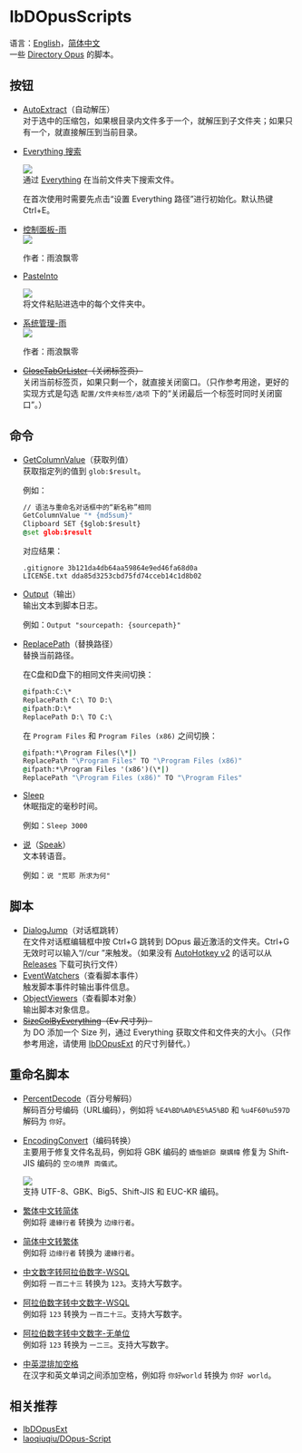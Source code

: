 # IbDOpusScripts
语言：[English](README.md)，[简体中文](README.zh-Hans.md)  
一些 [Directory Opus](https://github.com/Chaoses-Ib/DirectoryOpus) 的脚本。

## 按钮
- [AutoExtract](Buttons/AutoExtract.js)（自动解压）  
  对于选中的压缩包，如果根目录内文件多于一个，就解压到子文件夹；如果只有一个，就直接解压到当前目录。
- [Everything 搜索](Buttons/EverythingSearch.zh-Hans.cmd.dcf)
  
  ![](Buttons/images/EverythingSearch.zh-Hans.png)  
  通过 [Everything](https://www.voidtools.com/) 在当前文件夹下搜索文件。

  在首次使用时需要先点击“设置 Everything 路径”进行初始化。默认热键 Ctrl+E。
- [控制面板-雨](Buttons/控制面板-雨.cmd.dcf)  
  ![](Buttons/images/控制面板-雨.png)

  作者：雨浪飘零
- [PasteInto](Buttons/PasteInto.zh-Hans.dcf)

  ![](Buttons/images/PasteInto.zh-Hans.png)  
  将文件粘贴进选中的每个文件夹中。

- [系统管理-雨](Buttons/系统管理-雨.cmd.dcf)  
  ![](Buttons/images/系统管理-雨.png)

  作者：雨浪飘零
- ~~[CloseTabOrLister](Buttons/CloseTabOrLister.js)（关闭标签页）~~  
  关闭当前标签页，如果只剩一个，就直接关闭窗口。（只作参考用途，更好的实现方式是勾选 `配置/文件夹标签/选项` 下的“关闭最后一个标签时同时关闭窗口”。）

## 命令
- [GetColumnValue](Commands/GetColumnValue.ouc)（获取列值）  
  获取指定列的值到 `glob:$result`。

  例如：
  ```cmd
  // 语法与重命名对话框中的“新名称”相同
  GetColumnValue "* {md5sum}"
  Clipboard SET {$glob:$result}
  @set glob:$result
  ```
  对应结果：
  ```
  .gitignore 3b121da4db64aa59864e9ed46fa68d0a
  LICENSE.txt dda85d3253cbd75fd74cceb14c1d8b02
  ```
- [Output](Commands/Output.ouc)（输出）  
  输出文本到脚本日志。  

  例如：`Output "sourcepath: {sourcepath}"`
- [ReplacePath](Commands/ReplacePath.ouc)（替换路径）  
  替换当前路径。

  在C盘和D盘下的相同文件夹间切换：
  ```cmd
  @ifpath:C:\*
  ReplacePath C:\ TO D:\
  @ifpath:D:\*
  ReplacePath D:\ TO C:\
  ```

  在 `Program Files` 和 `Program Files (x86)` 之间切换：
  ```cmd
  @ifpath:*\Program Files(\*|)
  ReplacePath "\Program Files" TO "\Program Files (x86)"
  @ifpath:*\Program Files '(x86')(\*|)
  ReplacePath "\Program Files (x86)" TO "\Program Files"
  ```
- [Sleep](Commands/Sleep.ouc)  
  休眠指定的毫秒时间。
  
  例如：`Sleep 3000`
- [说](Commands/Speak.zh-Hans.ouc)（[Speak](Commands/Speak.ouc)）  
  文本转语音。

  例如：`说 "荒耶 所求为何"`

## 脚本
- [DialogJump](Scripts/DialogJump.ahk)（对话框跳转）  
  在文件对话框编辑框中按 Ctrl+G 跳转到 DOpus 最近激活的文件夹。Ctrl+G 无效时可以输入“//cur ”来触发。（如果没有 [AutoHotkey v2](https://www.autohotkey.com/v2/) 的话可以从 [Releases](../../releases) 下载可执行文件）
- [EventWatchers](Scripts/EventWatchers)（查看脚本事件）  
  触发脚本事件时输出事件信息。
- [ObjectViewers](Scripts/ObjectViewers)（查看脚本对象）  
  输出脚本对象信息。
- ~~[SizeColByEverything](Scripts/SizeColByEverything/README.zh-Hans.md)（Ev 尺寸列）~~  
  为 DO 添加一个 Size 列，通过 Everything 获取文件和文件夹的大小。（只作参考用途，请使用 [IbDOpusExt](https://github.com/Chaoses-Ib/IbDOpusExt) 的尺寸列替代。）

## 重命名脚本
- [PercentDecode](Rename%20Scripts/PercentDecode.js)（百分号解码）  
  解码百分号编码（URL编码），例如将 `%E4%BD%A0%E5%A5%BD` 和 `%u4F60%u597D` 解码为 `你好`。 
- [EncodingConvert](Rename%20Scripts/EncodingConvert.js)（编码转换）  
  主要用于修复文件名乱码，例如将 GBK 编码的 `嬻偺嫬奅 椉媀幃` 修复为 Shift-JIS 编码的 `空の境界 両儀式`。 

  ![](Rename%20Scripts/images/EncodingConvert.zh-Hans.png)  
  支持 UTF-8、GBK、Big5、Shift-JIS 和 EUC-KR 编码。
- [繁体中文转简体](Rename%20Scripts/繁体中文转简体.js)  
  例如将 `邊緣行者` 转换为 `边缘行者`。
- [简体中文转繁体](Rename%20Scripts/简体中文转繁体.js)  
  例如将 `边缘行者` 转换为 `邊緣行者`。
- [中文数字转阿拉伯数字-WSQL](Rename%20Scripts/中文数字转阿拉伯数字-WSQL.vbs)  
  例如将 `一百二十三` 转换为 `123`。支持大写数字。
- [阿拉伯数字转中文数字-WSQL](Rename%20Scripts/阿拉伯数字转中文数字-WSQL.vbs)  
  例如将 `123` 转换为 `一百二十三`。支持大写数字。
- [阿拉伯数字转中文数字-无单位](Rename%20Scripts/阿拉伯数字转中文数字-无单位.js)  
  例如将 `123` 转换为 `一二三`。支持大写数字。
- [中英混排加空格](Rename%20Scripts/中英混排加空格.js)  
  在汉字和英文单词之间添加空格，例如将 `你好world` 转换为 `你好 world`。

## 相关推荐
- [IbDOpusExt](https://github.com/Chaoses-Ib/IbDOpusExt)
- [laoqiuqiu/DOpus-Script](https://github.com/laoqiuqiu/DOpus-Script)